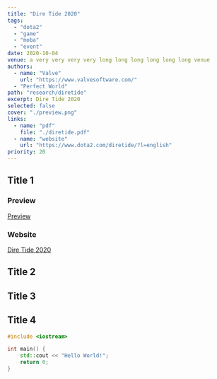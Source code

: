```yaml
---
title: "Dire Tide 2020"
tags:
  - "dota2"
  - "game"
  - "moba"
  - "event"
date: 2020-10-04
venue: a very very very very long long long long long long venue
authors:
  - name: "Valve"
    url: "https://www.valvesoftware.com/"
  - "Perfect World"
path: "research/diretide"
excerpt: Dire Tide 2020
selected: false 
cover: "./preview.png"
links:
  - name: "pdf"
    file: "./diretide.pdf"
  - name: "website"
    url: "https://www.dota2.com/diretide/?l=english"
priority: 20
---
```


## Title 1

### Preview

[Preview](./preview.png)

### Website

[Dire Tide 2020](https://www.dota2.com/diretide/?l=english)

## Title 2

## Title 3

## Title 4

```cpp
#include <iostream>

int main() {
    std::cout << "Hello World!";
    return 0;
}
```
